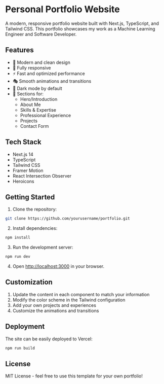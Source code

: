 # Personal Portfolio Website

A modern, responsive portfolio website built with Next.js, TypeScript, and Tailwind CSS. This portfolio showcases my work as a Machine Learning Engineer and Software Developer.

## Features

- 🎨 Modern and clean design
- 📱 Fully responsive
- ⚡ Fast and optimized performance
- 🎭 Smooth animations and transitions
- 🌙 Dark mode by default
- 📝 Sections for:
  - Hero/Introduction
  - About Me
  - Skills & Expertise
  - Professional Experience
  - Projects
  - Contact Form

## Tech Stack

- Next.js 14
- TypeScript
- Tailwind CSS
- Framer Motion
- React Intersection Observer
- Heroicons

## Getting Started

1. Clone the repository:
```bash
git clone https://github.com/yourusername/portfolio.git
```

2. Install dependencies:
```bash
npm install
```

3. Run the development server:
```bash
npm run dev
```

4. Open [http://localhost:3000](http://localhost:3000) in your browser.

## Customization

1. Update the content in each component to match your information
2. Modify the color scheme in the Tailwind configuration
3. Add your own projects and experiences
4. Customize the animations and transitions

## Deployment

The site can be easily deployed to Vercel:

```bash
npm run build
```

## License

MIT License - feel free to use this template for your own portfolio!
